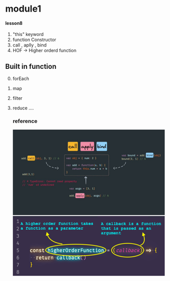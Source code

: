 # module1

#### lesson8

1. "this" keyword
2. function Constructor
3. call , aplly , bind
4. HOF -> Higher orderd function

## Built in function

0. forEach
1. map
2. filter
3. reduce
   ....

   ### reference

   ![alt text](image.png)
   ![alt text](image-1.png)
